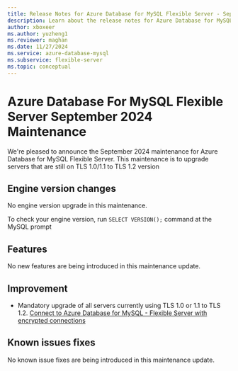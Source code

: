 ```yaml
---
title: Release Notes for Azure Database for MySQL Flexible Server - September 2024
description: Learn about the release notes for Azure Database for MySQL Flexible Server September 2024.
author: xboxeer
ms.author: yuzheng1
ms.reviewer: maghan
ms.date: 11/27/2024
ms.service: azure-database-mysql
ms.subservice: flexible-server
ms.topic: conceptual
---
```


# Azure Database For MySQL Flexible Server September 2024 Maintenance
We're pleased to announce the September 2024 maintenance for Azure Database for MySQL Flexible Server. This maintenance is to upgrade servers that are still on TLS 1.0/1.1 to TLS 1.2 version

## Engine version changes
No engine version upgrade in this maintenance.

To check your engine version, run `SELECT VERSION();` command at the MySQL prompt

## Features
No new features are being introduced in this maintenance update.

## Improvement
- Mandatory upgrade of all servers currently using TLS 1.0 or 1.1 to TLS 1.2. [Connect to Azure Database for MySQL - Flexible Server with encrypted connections](../how-to-connect-tls-ssl.md)
    
## Known issues fixes
No known issue fixes are being introduced in this maintenance update.
